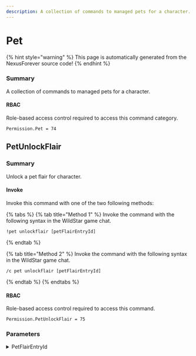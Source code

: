 ```yaml
---
description: A collection of commands to managed pets for a character.
---
```


# Pet

{% hint style="warning" %}
This page is automatically generated from the NexusForever source code!
{% endhint %}

### Summary

A collection of commands to managed pets for a character.

#### RBAC

Role-based access control required to access this command category.

```
Permission.Pet = 74
```

## PetUnlockFlair

### Summary

Unlock a pet flair for character.

#### Invoke

Invoke this command with one of the two following methods:

{% tabs %}
{% tab title="Method 1" %}
Invoke the command with the following syntax in the WildStar game chat.

```
!pet unlockflair [petFlairEntryId]
```
{% endtab %}

{% tab title="Method 2" %}
Invoke the command with the following syntax in the WildStar game chat.

```
/c pet unlockflair [petFlairEntryId]
```
{% endtab %}
{% endtabs %}

#### RBAC

Role-based access control required to access this command.

```
Permission.PetUnlockFlair = 75
```

### Parameters

<details>

<summary>PetFlairEntryId</summary>

#### Summary

Pet flair entry id to unlock.

#### Optional

No

</details>

